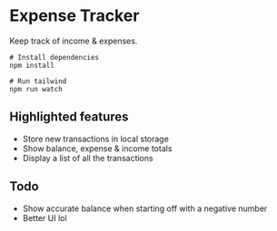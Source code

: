 # Expense Tracker

Keep track of income & expenses.

```Shell
# Install dependencies
npm install

# Run tailwind
npm run watch
```

## Highlighted features

- Store new transactions in local storage
- Show balance, expense & income totals
- Display a list of all the transactions

## Todo

- Show accurate balance when starting off with a negative number
- Better UI lol
